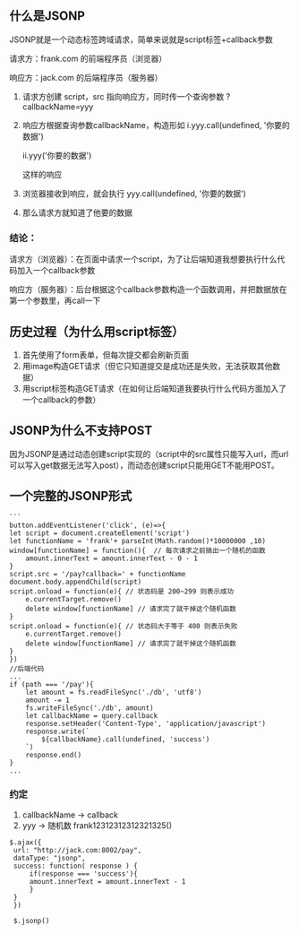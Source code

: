 ## 什么是JSONP
JSONP就是一个动态标签跨域请求，简单来说就是script标签+callback参数

请求方：frank.com 的前端程序员（浏览器）

响应方：jack.com 的后端程序员（服务器）

1. 请求方创建 script，src 指向响应方，同时传一个查询参数 ?callbackName=yyy
2. 响应方根据查询参数callbackName，构造形如
    i.yyy.call(undefined, '你要的数据')
    
    ii.yyy('你要的数据')
    
    这样的响应
3. 浏览器接收到响应，就会执行 yyy.call(undefined, '你要的数据')
4. 那么请求方就知道了他要的数据

  
### 结论：

请求方（浏览器）：在页面中请求一个script，为了让后端知道我想要执行什么代码加入一个callback参数

响应方（服务器）：后台根据这个callback参数构造一个函数调用，并把数据放在第一个参数里，再call一下
## 历史过程（为什么用script标签）
1. 首先使用了form表单，但每次提交都会刷新页面
2. 用image构造GET请求（但它只知道提交是成功还是失败，无法获取其他数据）
3. 用script标签构造GET请求（在如何让后端知道我要执行什么代码方面加入了一个callback的参数）
    
## JSONP为什么不支持POST
因为JSONP是通过动态创建script实现的（script中的src属性只能写入url，而url可以写入get数据无法写入post），而动态创建script只能用GET不能用POST。

## 一个完整的JSONP形式
    ```
    button.addEventListener('click', (e)=>{
    let script = document.createElement('script')
    let functionName = 'frank'+ parseInt(Math.random()*10000000 ,10)
    window[functionName] = function(){  // 每次请求之前搞出一个随机的函数
        amount.innerText = amount.innerText - 0 - 1
    }
    script.src = '/pay?callback=' + functionName
    document.body.appendChild(script)
    script.onload = function(e){ // 状态码是 200~299 则表示成功
        e.currentTarget.remove()
        delete window[functionName] // 请求完了就干掉这个随机函数
    }
    script.onload = function(e){ // 状态码大于等于 400 则表示失败
        e.currentTarget.remove()
        delete window[functionName] // 请求完了就干掉这个随机函数
    }
    }) 
    //后端代码
    ...
    if (path === '/pay'){
        let amount = fs.readFileSync('./db', 'utf8')
        amount -= 1
        fs.writeFileSync('./db', amount)
        let callbackName = query.callback
        response.setHeader('Content-Type', 'application/javascript')
        response.write(`
            ${callbackName}.call(undefined, 'success')
        `)
        response.end()
    }
    ...    

### 约定

1. callbackName -> callback
2. yyy -> 随机数 frank12312312312321325()
```
$.ajax({
 url: "http://jack.com:8002/pay",
 dataType: "jsonp",
 success: function( response ) {
     if(response === 'success'){
     amount.innerText = amount.innerText - 1
     }
 }
 })

 $.jsonp()